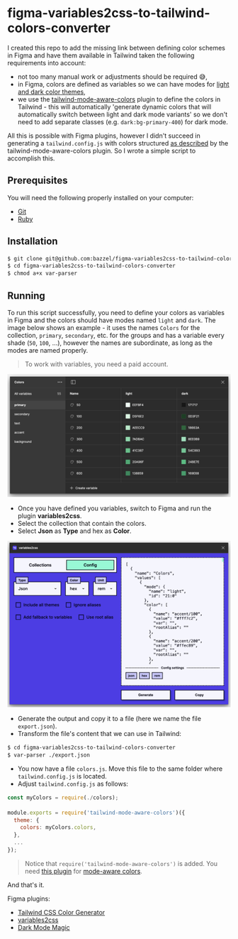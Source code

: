 # figma-variables2css-to-tailwind-colors-converter

I created this repo to add the missing link between defining color schemes in Figma and have them available in Tailwind taken the following requirements into account:

- not too many manual work or adjustments should be required 😅,
- in Figma, colors are defined as variables so we can have modes for [light and dark color themes](https://developer.mozilla.org/en-US/docs/Web/CSS/@media/prefers-color-scheme),
- we use the [tailwind-mode-aware-colors](https://github.com/JavierM42/tailwind-mode-aware-colors) plugin to define the colors in Tailwind - this will automatically 'generate dynamic colors that will automatically switch between light and dark mode variants' so we don't need to add separate classes (e.g. `dark:bg-primary-400`) for dark mode.

All this is possible with Figma plugins, however I didn't succeed in generating a `tailwind.config.js` with colors structured [as described](https://github.com/JavierM42/tailwind-mode-aware-colors?tab=readme-ov-file#tailwindconfigjs) by the tailwind-mode-aware-colors plugin. So I wrote a simple script to accomplish this.

## Prerequisites

You will need the following properly installed on your computer:

- [Git](https://git-scm.com/)
- [Ruby](https://www.ruby-lang.org/)

## Installation

```bash
$ git clone git@github.com:bazzel/figma-variables2css-to-tailwind-colors-converter.git
$ cd figma-variables2css-to-tailwind-colors-converter
$ chmod a+x var-parser
```

## Running

To run this script successfully, you need to define your colors as variables in Figma and the colors should have modes named `light` and `dark`. The image below shows an example - it uses the names `Colors` for the collection, `primary`, `secondary`, etc. for the groups and has a variable every shade (`50`, `100`, ...), however the names are subordinate, as long as the modes are named properly.

> To work with variables, you need a paid account.

![Figma color variables](/images/variables.png)

- Once you have defined you variables, switch to Figma and run the plugin **variables2css**.
- Select the collection that contain the colors.
- Select **Json** as **Type** and hex as **Color**.

![variables2css config](/images/config.png)

- Generate the output and copy it to a file (here we name the file `export.json`).
- Transform the file's content that we can use in Tailwind:

```bash
$ cd figma-variables2css-to-tailwind-colors-converter
$ var-parser ./export.json
```

- You now have a file `colors.js`. Move this file to the same folder where `tailwind.config.js` is located.
- Adjust `tailwind.config.js` as follows:

```javascript
const myColors = require(./colors);

module.exports = require('tailwind-mode-aware-colors')({
  theme: {
    colors: myColors.colors,
  },
  ...
});
```

> Notice that `require('tailwind-mode-aware-colors')` is added. You need [this plugin](https://github.com/JavierM42/tailwind-mode-aware-colors) for [mode-aware colors](https://www.wyeworks.com/blog/2022/10/12/mode-aware-colors-with-tailwind-css/).

And that's it.

Figma plugins:

- [Tailwind CSS Color Generator](https://www.figma.com/community/plugin/1242548152689430610)
- [variables2css](https://www.figma.com/community/plugin/1261234393153346915)
- [Dark Mode Magic](https://www.figma.com/community/plugin/834062945643616879)

